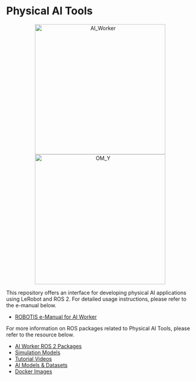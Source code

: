 # Physical AI Tools

<p align="center">
  <img src="https://cdn.klnews.co.kr/news/photo/202504/316308_58702_2524.png" alt="AI_Worker" height="350"/>
  <img src="https://cdn11.bigcommerce.com/s-76o5u/images/stencil/original/uploaded_images/229751-232249-1155.png?t=1733856376" alt="OM_Y" height="350"/>
</p>


This repository offers an interface for developing physical AI applications using LeRobot and ROS 2. For detailed usage instructions, please refer to the e-manual below.
  - [ROBOTIS e-Manual for AI Worker](https://ai.robotis.com/)

For more information on ROS packages related to Physical AI Tools, please refer to the resource below.
  - [AI Worker ROS 2 Packages](https://github.com/ROBOTIS-GIT/ai_worker)
  - [Simulation Models](https://github.com/ROBOTIS-GIT/robotis_mujoco_menagerie)
  - [Tutorial Videos](https://www.youtube.com/@ROBOTISOpenSourceTeam)
  - [AI Models & Datasets](https://huggingface.co/ROBOTIS)
  - [Docker Images](https://hub.docker.com/r/robotis/ros/tags)
